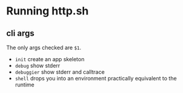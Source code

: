 # Running http.sh 

## cli args

The only args checked are `$1`.

- `init` create an app skeleton
- `debug` show stderr
- `debuggier` show stderr and calltrace
- `shell` drops you into an environment practically equivalent to the runtime


